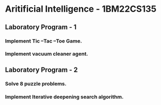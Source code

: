 <h1>Aritificial Intelligence - 1BM22CS135</h1>
<h2>Laboratory Program - 1</h2>
<h3>Implement Tic –Tac –Toe Game.</h3>
<h3>Implement vacuum cleaner agent.</h3>
<h2>Laboratory Program - 2</h2>
<h3>Solve 8 puzzle problems.</h3>
<h3>Implement Iterative deepening search algorithm.</h3>

